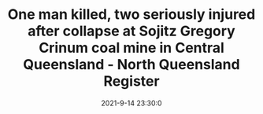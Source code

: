 ---
"title": "One man killed, two seriously injured after collapse at Sojitz Gregory Crinum coal mine in Central Queensland - North Queensland Register"
"date": "2021-9-14 23:30:0"
"feed_name": "GOOGLENEWSINDUSTRIAL"
"feed_website": "https://news.google.com/search?q=industrial%2Bincident&hl=en-US&gl=US&ceid=US:en"
"feed_rss": "https://news.google.com/rss/search?q=industrial%2Bincident&hl=en-US&gl=US&ceid=US:en"
"link": "https://www.northqueenslandregister.com.au/story/7430897/man-dies-in-underground-mine-collapse-in-central-queensland/?cs=4784"
"file": "_posts/2021-1-1-b1fda48bf459f23160a6e2a076d87a8b6d48af31.md"
"accident": "1"
"drilling": "1"
"dead": "1"
"injured": "2"
---